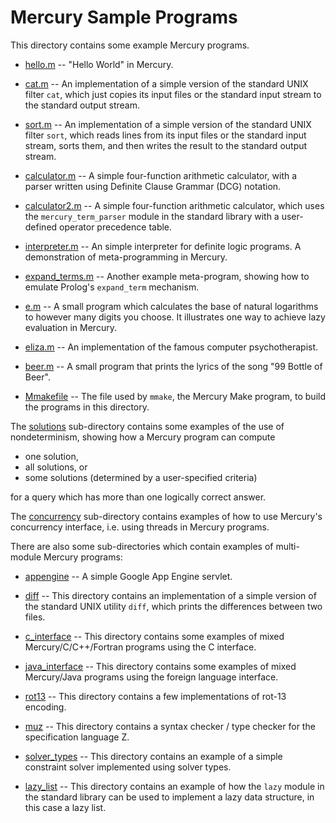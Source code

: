 Mercury Sample Programs
=======================

This directory contains some example Mercury programs.

* [hello.m](hello.m) -- "Hello World" in Mercury.

* [cat.m](cat.m) -- An implementation of a simple version of the standard UNIX
  filter `cat`, which just copies its input files or the standard input stream
  to the standard output stream.

* [sort.m](sort.m) -- An implementation of a simple version of the standard
  UNIX filter `sort`, which reads lines from its input files or the standard
  input stream, sorts them, and then writes the result to the standard output
  stream.

* [calculator.m](calculator.m) -- A simple four-function arithmetic calculator,
  with a parser written using Definite Clause Grammar (DCG) notation.

* [calculator2.m](calculator2.m) -- A simple four-function arithmetic
  calculator, which uses the `mercury_term_parser` module in the standard
  library with a user-defined operator precedence table.

* [interpreter.m](interpreter.m) -- An simple interpreter for definite logic
  programs. A demonstration of meta-programming in Mercury.

* [expand_terms.m](expand_terms.m) -- Another example meta-program, showing how
  to emulate Prolog's `expand_term` mechanism.

* [e.m](e.m) -- A small program which calculates the base of natural logarithms
  to however many digits you choose. It illustrates one way to achieve lazy
  evaluation in Mercury.

* [eliza.m](eliza.m) -- An implementation of the famous computer
  psychotherapist.

* [beer.m](beer.m) -- A small program that prints the lyrics of the song
  "99 Bottle of Beer".

* [Mmakefile](Mmakefile) -- The file used by `mmake`, the Mercury Make program,
  to build the programs in this directory.

The [solutions](solutions) sub-directory contains some examples of the use of
nondeterminism, showing how a Mercury program can compute 

- one solution,
- all solutions, or
- some solutions (determined by a user-specified criteria)

for a query which has more than one logically correct answer.

The [concurrency](concurrency) sub-directory contains examples of how to use
Mercury's concurrency interface, i.e. using threads in Mercury programs.

There are also some sub-directories which contain examples of multi-module
Mercury programs:

* [appengine](appengine) -- A simple Google App Engine servlet.

* [diff](diff) -- This directory contains an implementation of a simple version
  of the standard UNIX utility `diff`, which prints the differences between two
  files.

* [c_interface](c_interface) -- This directory contains some examples of mixed
  Mercury/C/C++/Fortran programs using the C interface.

* [java_interface](java_interface) -- This directory contains some examples of
  mixed Mercury/Java programs using the foreign language interface.

* [rot13](rot13) -- This directory contains a few implementations of rot-13
  encoding.

* [muz](muz) -- This directory contains a syntax checker / type checker for the
  specification language Z.

* [solver_types](solver_types) -- This directory contains an example of a
  simple constraint solver implemented using solver types.

* [lazy_list](lazy_list) -- This directory contains an example of how the
  `lazy` module in the standard library can be used to implement a lazy data
  structure, in this case a lazy list.
